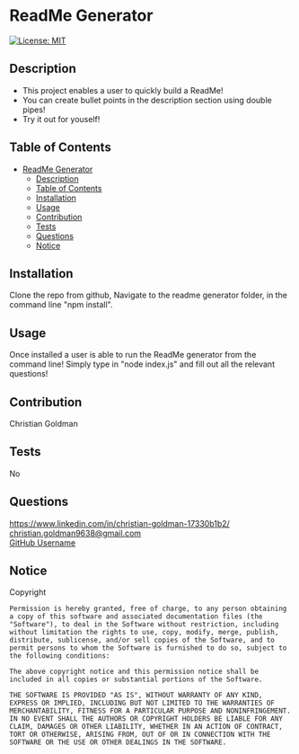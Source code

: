 
# ReadMe Generator
[![License: MIT](https://img.shields.io/badge/License-MIT-yellow.svg)](https://opensource.org/licenses/MIT)
## Description  
* This project enables a user to quickly build a ReadMe! 
* You can create bullet points in the description section using double pipes! 
* Try it out for youself!
## Table of Contents 
- [ReadMe Generator](#readme-generator)
  - [Description](#description)
  - [Table of Contents](#table-of-contents)
  - [Installation](#installation)
  - [Usage](#usage)
  - [Contribution](#contribution)
  - [Tests](#tests)
  - [Questions](#questions)
  - [Notice](#notice)

## Installation
Clone the repo from github, Navigate to the readme generator folder, in the command line "npm install".  
## Usage   
Once installed a user is able to run the ReadMe generator from the command line! Simply type in "node index.js" and fill out all the relevant questions!
## Contribution
Christian Goldman
## Tests 
No
## Questions
https://www.linkedin.com/in/christian-goldman-17330b1b2/  
christian.goldman9638@gmail.com  
[GitHub Username](https://github.com/ChristianGoldman)
## Notice
Copyright 

    Permission is hereby granted, free of charge, to any person obtaining a copy of this software and associated documentation files (the "Software"), to deal in the Software without restriction, including without limitation the rights to use, copy, modify, merge, publish, distribute, sublicense, and/or sell copies of the Software, and to permit persons to whom the Software is furnished to do so, subject to the following conditions:

    The above copyright notice and this permission notice shall be included in all copies or substantial portions of the Software.

    THE SOFTWARE IS PROVIDED "AS IS", WITHOUT WARRANTY OF ANY KIND, EXPRESS OR IMPLIED, INCLUDING BUT NOT LIMITED TO THE WARRANTIES OF MERCHANTABILITY, FITNESS FOR A PARTICULAR PURPOSE AND NONINFRINGEMENT. IN NO EVENT SHALL THE AUTHORS OR COPYRIGHT HOLDERS BE LIABLE FOR ANY CLAIM, DAMAGES OR OTHER LIABILITY, WHETHER IN AN ACTION OF CONTRACT, TORT OR OTHERWISE, ARISING FROM, OUT OF OR IN CONNECTION WITH THE SOFTWARE OR THE USE OR OTHER DEALINGS IN THE SOFTWARE.  